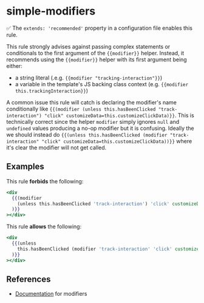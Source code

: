 # simple-modifiers

✅ The `extends: 'recommended'` property in a configuration file enables this rule.

This rule strongly advises against passing complex statements or conditionals to the first argument of the `{{modifier}}` helper. Instead, it recommends using the `{{modifier}}` helper with its first argument being either:

- a string literal (.e.g. `{{modifier "tracking-interaction"}}`)
- a variable in the template's JS backing class context (e.g. `{{modifier this.trackingInteraction}}`)

A common issue this rule will catch is declaring the modifier's name conditionally like `{{(modifier (unless this.hasBeenClicked "track-interaction") "click" customizeData=this.customizeClickData)}}`. This is technically correct since the helper `modifier` simply ignores `null` and `undefined` values producing a no-op modifier but it is confusing. Ideally the we should instead do `{{(unless this.hasBeenClicked (modifier "track-interaction" "click" customizeData=this.customizeClickData))}}` where it's clear the modifier will not get called.

## Examples

This rule **forbids** the following:

```hbs
<div
  {{(modifier
    (unless this.hasBeenClicked 'track-interaction') 'click' customizeData=this.customizeClickData
  )}}
></div>
```

This rule **allows** the following:

```hbs
<div
  {{(unless
    this.hasBeenClicked (modifier 'track-interaction' 'click' customizeData=this.customizeClickData)
  )}}
></div>
```

## References

- [Documentation](https://guides.emberjs.com/release/components/template-lifecycle-dom-and-modifiers/#toc_event-handlers) for modifiers
